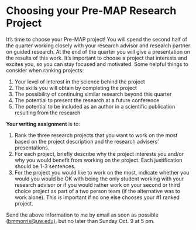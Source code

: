 # Choosing your Pre-MAP Research Project

It’s time to choose your Pre-MAP project! You will spend the second half of the quarter working closely with your research advisor and research partner on guided research. At the end of the quarter you will give a presentation on the results of this work. It’s important to choose a project that interests and excites you, so you can stay focused and motivated. Some helpful things to consider when ranking projects:

1. Your level of interest in the science behind the project
2. The skills you will obtain by completing the project
3. The possibility of continuing similar research beyond this quarter
4. The potential to present the research at a future conference
5. The potential to be included as an author in a scientific publication resulting from the research

**Your writing assignment** is to: 

1. Rank the three research projects that you want to work on the most based on the project description and the research advisers’ presentations.
2. For each project, briefly describe why the project interests you and/or why you would benefit from working on the project. Each justification should be 1-3 sentences.
3. For the project you would like to work on the most, indicate whether you would you would be OK with being the only student working with your research advisor or if you would rather work on your second or third choice project as part of a two person team (if the alternative was to work alone). This is important if no one else chooses your #1 ranked project.

Send the above information to me by email as soon as possible (bmmorris@uw.edu), but no later than Sunday Oct. 9 at 5 pm.
